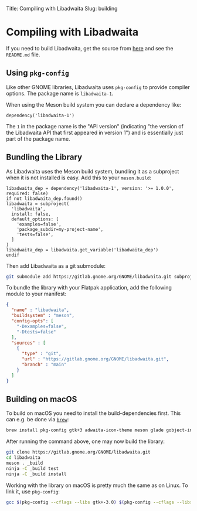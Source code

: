 Title: Compiling with Libadwaita
Slug: building

# Compiling with Libadwaita

If you need to build Libadwaita, get the source from
[here](https://gitlab.gnome.org/GNOME/libadwaita/) and see the `README.md` file.

## Using `pkg-config`

Like other GNOME libraries, Libadwaita uses `pkg-config` to provide compiler
options. The package name is `libadwaita-1`.

When using the Meson build system you can declare a dependency like:

```meson
dependency('libadwaita-1')
```

The `1` in the package name is the "API version" (indicating "the version of the
Libadwaita API that first appeared in version 1") and is essentially just part
of the package name.

## Bundling the Library

As Libadwaita uses the Meson build system, bundling it as a subproject when it
is not installed is easy. Add this to your `meson.build`:

```meson
libadwaita_dep = dependency('libadwaita-1', version: '>= 1.0.0', required: false)
if not libadwaita_dep.found()
libadwaita = subproject(
  'libadwaita',
  install: false,
  default_options: [
    'examples=false',
    'package_subdir=my-project-name',
    'tests=false',
  ]
)
libadwaita_dep = libadwaita.get_variable('libadwaita_dep')
endif
```

Then add Libadwaita as a git submodule:

```bash
git submodule add https://gitlab.gnome.org/GNOME/libadwaita.git subprojects/libadwaita
```

To bundle the library with your Flatpak application, add the following module to
your manifest:

```json
{
  "name" : "libadwaita",
  "buildsystem" : "meson",
  "config-opts": [
    "-Dexamples=false",
    "-Dtests=false"
  ],
  "sources" : [
    {
      "type" : "git",
      "url" : "https://gitlab.gnome.org/GNOME/libadwaita.git",
      "branch" : "main"
    }
  ]
}
```

## Building on macOS

To build on macOS you need to install the build-dependencies first. This can
e.g. be done via [`brew`](https://brew.sh):

```bash
brew install pkg-config gtk+3 adwaita-icon-theme meson glade gobject-introspection vala
```

After running the command above, one may now build the library:

```bash
git clone https://gitlab.gnome.org/GNOME/libadwaita.git
cd libadwaita
meson . _build
ninja -C _build test
ninja -C _build install
```

Working with the library on macOS is pretty much the same as on Linux. To link
it, use `pkg-config`:

```bash
gcc $(pkg-config --cflags --libs gtk+-3.0) $(pkg-config --cflags --libs libadwaita-1) main.c -o main
```
